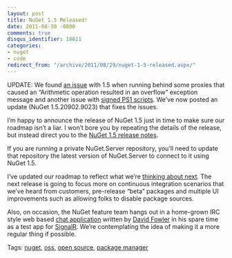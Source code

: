 ```yaml
---
layout: post
title: NuGet 1.5 Released!
date: 2011-08-30 -0800
comments: true
disqus_identifier: 18811
categories:
- nuget
- code
redirect_from: "/archive/2011/08/29/nuget-1-5-released.aspx/"
---
```


UPDATE: We found [an issue](http://nuget.codeplex.com/workitem/1419)
with 1.5 when running behind some proxies that caused an “Arithmetic
operation resulted in an overflow” exception message and another issue
with [signed PS1
scripts](http://nuget.codeplex.com/workitem/1473 "NuGet Types issue").
We’ve now posted an update (NuGet 1.5.20902.9023) that fixes the issues.

I’m happy to announce the release of NuGet 1.5 just in time to make sure
our roadmap isn’t a liar. I won’t bore you by repeating the details of
the release, but instead direct you to the [NuGet 1.5 release
notes](http://docs.nuget.org/docs/release-notes/nuget-1.5 "NuGet 1.5 released.").

If you are running a private NuGet.Server repository, you’ll need to
update that repository the latest version of NuGet.Server to connect to
it using NuGet 1.5.

I’ve updated our roadmap to reflect what we’re [thinking about
next](http://nuget.codeplex.com/). The next release is going to focus
more on continuous integration scenarios that we’ve heard from
customers, pre-release “beta” packages and multiple UI improvements such
as allowing folks to disable package sources.

Also, on occasion, the NuGet feature team hangs out in a home-grown IRC
style web based [chat application](http://chatapp.apphb.com "Chat")
written by [David
Fowler](http://weblogs.asp.net/davidfowler/ "David Fowler") in his spare
time as a test app for
[SignalR](https://github.com/SignalR/SignalR "SignalR on Github"). We’re
contemplating the idea of making it a more regular thing if possible.

Tags: [nuget](http://haacked.com/tags/nuget/default.aspx),
[oss](http://haacked.com/tags/oss/default.aspx), [open
source](http://haacked.com/tags/open+source/default.aspx), [package
manager](http://haacked.com/tags/package+manager/default.aspx)

